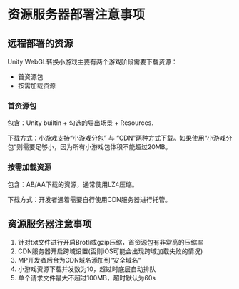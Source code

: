 # 资源服务器部署注意事项

## 远程部署的资源
Unity WebGL转换小游戏主要有两个游戏阶段需要下载资源：
- 首资源包
- 按需加载资源

### 首资源包
包含：Unity builtin + 勾选的导出场景 + Resources.

下载方式：小游戏支持“小游戏分包” 与 “CDN”两种方式下载。如果使用“小游戏分包“则需要足够小，因为所有小游戏包体积不能超过20MB。

### 按需加载资源
包含：AB/AA下载的资源，通常使用LZ4压缩。

下载方式：开发者通着需要自行使用CDN服务器进行托管。

## 资源服务器注意事项
1. 针对txt文件进行开启Brotli或gzip压缩，首资源包有非常高的压缩率
2. CDN服务器开启跨域设置(否则iOS可能会出现跨域加载失败的情况)
3. MP开发者后台为CDN域名添加到"安全域名"
4. 小游戏资源下载并发数为10，超过时底层自动排队
5. 单个请求文件最大不超过100MB，超时默认为60s
